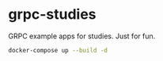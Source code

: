 # grpc-studies

GRPC example apps for studies. Just for fun.

```bash
docker-compose up --build -d
```
